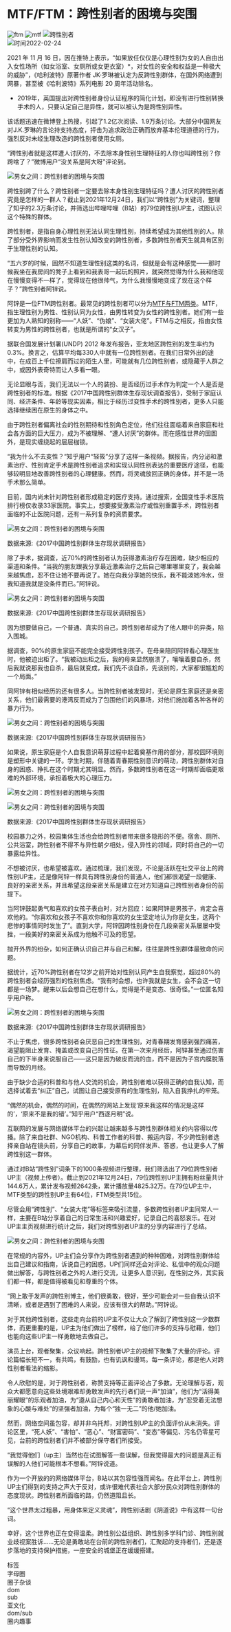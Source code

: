 # MTF/FTM：跨性别者的困境与突围

![ftm](https://www.anshizm.com/tag/ftm) ![mtf](https://www.anshizm.com/tag/mtf) ![跨性别者](https://www.anshizm.com/tag/%e8%b7%a8%e6%80%a7%e5%88%ab%e8%80%85)  
![时间](https://www.anshizm.com/wp-content/themes/zhimu/i/time.png)2022-02-24

2021 年 11 月 16 日，因在推特上表示，“如果放任仅仅是心理性别为女的人自由出入女性场所（如女浴室、女厕所或女更衣室）*，对女性的安全和权益是一种极大的威胁”，《哈利波特》原著作者 JK·罗琳被认定为反跨性别群体，在国外网络遭到网暴，甚至被《哈利波特》系列电影 20 周年活动除名。

- 2019年，英国提出对跨性别者身份认证程序的简化计划，即没有进行性别转换手术的人，只要认定自己是异性，就可以被认为是跨性别异性。

该话题迅速在微博登上热搜，引起了1.2亿次阅读、1.9万条讨论。大部分中国网友对J.K.罗琳的言论持支持态度，抨击为追求政治正确而放弃基本伦理道德的行为，强烈反对未经生理改造的跨性别者使用女厕。

“跨性别者就是这样遭人讨厌的，不去除本身性别生理特征的人你也叫跨性别？你跨啥了？”微博用户“没关系是阿大呀”评论到。

![男女之间：跨性别者的困境与突围](http://www.anshizm.com/wp-content/uploads/2022/02/16452612861.png)

跨性别跨了什么？跨性别者一定要去除本身性别生理特征吗？遭人讨厌的跨性别者究竟是怎样的一群人？截止到2021年12月24日，我们以“跨性别”为关键词，整理了知乎的2.3万条讨论，并筛选出哔哩哔哩（B站）的79位跨性别UP主，试图认识这个特殊的群体。

跨性别者，是指自身心理性别无法认同生理性别，持续希望成为其他性别的人。除了部分受外界影响而发生性别认知改变的跨性别者，多数跨性别者天生就具有区别于生理性别的认知。

“五六岁的时候，固然不知道生理性别这类的名词，但就是会有这种感觉——那时候我坐在我房间的凳子上看到和我表哥一起玩的照片，就突然觉得为什么我和他现在慢慢变得不一样了，觉得现在他很帅气，为什么我慢慢地变成了现在这个样子？”跨性别者阿锌说。

阿锌是一位FTM跨性别者。最常见的跨性别者可以分为[MTF与FTM两类](http://www.anshizm.com/880.html)。MTF，指生理性别为男性、性别认同为女性，由男性转变为女性的跨性别者。她们有一些更加为人熟知的别称——“人妖”、“伪娘”、“女装大佬”。FTM与之相反，指由女性转变为男性的跨性别者，也就是所谓的“女汉子”。

据联合国发展计划署(UNDP) 2012 年发布报告，亚太地区跨性别的发生率约为0.3%。换言之，估算平均每330人中就有一位跨性别者。在我们日常外出的途中，在成百上千位擦肩而过的陌生人里，可能就有几位跨性别者，或隐藏于人群之中，或因外表奇特而让人多看一眼。

无论显眼与否，我们无法以一个人的装扮、是否经历过手术作为判定一个人是否是跨性别者的标准。根据《2017中国跨性别群体生存现状调查报告》，受制于家庭认同、经济条件、年龄等现实因素，相比于经历过变性手术的跨性别者，更多人只能选择继续困在原生的身体之中。

由于跨性别者偏离社会的性别期待和性别角色定位，他们往往面临着来自家庭和社会各方面的巨大压力，成为不被理解、“遭人讨厌”的群体。而在感性世界的囹圄外，是现实缠绕起的层层枷锁。

“我为什么不去变性？”知乎用户“轻筱”分享了这样一条视频。据报告，内分泌和激素治疗、性别肯定手术是跨性别者追求和实现认同性别表达的重要医疗途径，也能够较明显地改善跨性别者的心理健康。然而，将灵魂放回正确的身体，并不是一场手术那么简单。

目前，国内尚未针对跨性别者形成稳定的医疗支持。通过搜索，全国变性手术医院排行榜仅收录33家医院。事实上，想要接受激素治疗或性别重置手术，跨性别者面临的不止医院问题，还有一系列复杂的资质要求。

![男女之间：跨性别者的困境与突围](http://www.anshizm.com/wp-content/uploads/2022/02/1645261335-1024x642.jpg)

数据来源:《2017中国跨性别群体生存现状调研报告》

除了手术，据调查，近70%的跨性别者认为获得激素治疗存在困难，缺少相应的渠道和条件。“当我的朋友跟我分享最近激素治疗之后自己哪里哪里变了，我会越来越焦虑，忍不住让她不要再说了。她在向我分享她的快乐，我不能泼她冷水，但我知道我就是没条件而已。”阿锌说。

![男女之间：跨性别者的困境与突围](http://www.anshizm.com/wp-content/uploads/2022/02/1645261374.jpg)

数据来源:《2017中国跨性别群体生存现状调研报告》

因为想要做自己，一个普通、真实的自己，跨性别者却成为了他人眼中的异类，陷入围城。

据调查，90%的原生家庭不能完全接受跨性别孩子。在母亲陪同阿锌看心理医生时，他被迫出柜了。“我被动出柜之后，我的母亲显然崩溃了，嚷嚷着要自杀，然后我就说那我也自杀，最后就变成，我们先不谈自杀，先谈别的，大家都很尴尬的一个局面。”

同阿锌有相似经历的还有很多人。当跨性别者被发现时，无论是原生家庭还是亲密关系，他们最需要的港湾反而成为了包围他们的风暴场，对他们施加着各种各样的暴力行为。

![男女之间：跨性别者的困境与突围](http://www.anshizm.com/wp-content/uploads/2022/02/1645261411.jpg)

数据来源:《2017中国跨性别群体生存现状调研报告》

如果说，原生家庭是个人自我意识萌芽过程中起着奠基作用的部分，那校园环境则是塑形中关键的一环。学生时期，伴随着青春期性别意识的萌动，跨性别群体对自身的困惑、挣扎在这个时期尤其明显。然而，多数跨性别者在这一时期却面临更艰难的外部环境，承担着极大的心理压力。

![男女之间：跨性别者的困境与突围](http://www.anshizm.com/wp-content/uploads/2022/02/1645261452.jpg)

![男女之间：跨性别者的困境与突围](http://www.anshizm.com/wp-content/uploads/2022/02/1645261496.jpg)

数据来源:《2017中国跨性别群体生存现状调研报告》

校园暴力之外，校园集体生活也会给跨性别者带来很多隐形的不便。宿舍、厕所、公共浴室，跨性别者不得不与异性朝夕相处，侵入异性的领域，同时将自己的一切暴露给异性。

不想被讨厌，也希望被喜欢。通过梳理，我们发现，不论是活跃在社交平台上的跨性别UP主，还是像阿锌一样具有跨性别身份的普通人，他们都很渴望一段健康、良好的亲密关系，并且希望这段亲密关系是建立在对方知道自己跨性别者身份的前提下。

当阿锌鼓起勇气和喜欢的女孩子表白时，对方回应：如果阿锌是男孩子，肯定会喜欢他的。“你喜欢和女孩子不喜欢你和你喜欢的女生坚定地认为你是女生，这两个悲惨的事情同时发生了”。直到大学，阿锌因跨性别身份在几段亲密关系屡屡中受挫，一段美好的亲密关系成为他触不可及的愿望。

抛开外界的纷杂，如何正确认识自己并与自己和解，往往是跨性别群体最致命的问题。

据统计，近70%跨性别者在12岁之前开始对性别认同产生自我察觉，超过80%的跨性别者会经历强烈的性别焦虑。“我有时会想，也许我就是女生，会不会这一切都是一场梦。醒来以后会想自己在想什么，觉得是不是变态、很奇怪。”一位匿名知乎用户称。

![男女之间：跨性别者的困境与突围](http://www.anshizm.com/wp-content/uploads/2022/02/1645261551.jpg)

数据来源:《2017中国跨性别群体生存现状调研报告》

不止于焦虑，很多跨性别者会厌恶自己的生理性别，对青春期发育感到强烈痛苦，渴望能阻止发育、掩盖或改变自己的性征。在第一次来月经后，阿锌甚至通过伤害自己的下半身来说服自己——这只是因为破皮而流的血，而不是因为子宫内膜脱落而导致的月经。

由于缺少合适的科普和与他人交流的机会，跨性别者难以获得正确的自我认知，而选择试着去“纠正”自己，试图让自己接受原有的生理性别，陷入自我挣扎的牢笼。

“偶然的机会，偶然的时间，在偶然的网站上发现‘原来我这样的情况是这样的’，‘原来不是我的错’。”知乎用户“西逐月明”说。

互联网的发展与网络媒体平台的兴起让越来越多与跨性别群体相关的内容得以传播。除了来自社群、NGO机构、科普工作者的科普、搬运内容，不少跨性别者选择亲自站在镜头前，分享自己的故事，为幕后的同伴发声、答惑，也让更多人了解跨性别这一群体。

通过对B站“跨性别”词条下的1000条视频进行整理，我们筛选出了79位跨性别者UP主（视频上传者）。截止到2021年12月24日，79位跨性别UP主拥有粉丝量共计144.6万人，累计发布视频2642条，累计播放量4825.32万。在79位UP主中，MTF类型的跨性别UP主有64位，FTM类型共15位。

尽管会用“跨性别”、“女装大佬”等标签来吸引流量，多数跨性别者UP主同常人一样，主要在B站分享着自己的日常生活和兴趣爱好，记录自己的喜怒哀乐。在对UP主主页视频进行统计之后，我们对跨性别者UP主的分享内容进行了总结。

![男女之间：跨性别者的困境与突围](http://www.anshizm.com/wp-content/uploads/2022/02/1645261601.jpg)

在常规的内容外，UP主们会分享作为跨性别者遇到的种种困难，对跨性别群体给出自己建议和指南，诉说自己的困惑。UP们同样还会对评论、私信中的观众问题做出解答，与跨性别者之外的人进行交流，让更多人意识到，在性别之外，其实我们都一样，都是值得被看见和尊重的个体。

“网上敢于发声的跨性别博主，他们很勇敢，很好，至少可能会对一些自我认识不清晰，或者是遇到了困难的人来说，应该有很大的帮助。”阿锌说。

对于其他跨性别者，这些走向台前的UP主不仅让大众了解到了跨性别这一少数群体，而更重要的是，UP主为他们做出了榜样，给了他们许多的支持与慰藉，他们也能向这些UP主一样勇敢地去做自己。

演员上台，观者聚集，众议响起。跨性别者UP主的视频下聚集了大量的评论。评论篇幅长短不一，有共鸣，有鼓励，也有讥讽和谩骂。每一条评论，都是他人对跨性别者看法的缩影。

令人欣慰的是，对于跨性别者，称赞支持等正面评论占了多数。无论理解与否，观众大都愿意向这些处境艰难却勇敢发声的先行者们说一声“加油”，他们为“活得美丽耀眼”的乐观者加油，为“遵从自己内心和天性”的勇敢者加油，为“忍受着无法想象的心酸与难处”的坚强者加油，为每个“独一无二”的他/她加油。

然而，网络空间虽包容，却并非乌托邦，对跨性别UP主的负面评价从未消失。评论区里，“死人妖”、“害怕”、“恶心”、“财富密码”、“变态”等偏见、污名仍零星可见，台前的跨性别者们并不被部分保守者们所接受。

“我觉得他们（up主）当然也在试图解答一些误解，但我觉得最大的问题是真正有误解的人他们可能根本不想看。”阿锌说道。

作为一个开放的的网络媒体平台，B站以其包容性强而闻名。在此平台上，跨性别UP主们得到的支持之声大于反对，或许很难代表社会大部分民众对跨性别群体的态度现状。跨性别者所面临的路，仍然道阻且长。

“这个世界太过粗暴，用身体来定义灵魂”，跨性别话剧《阴道说》中有这样一句台词。

幸好，这个世界也正在变得温柔。跨性别公益组织、跨性别多学科门诊、跨性别就业歧视案胜诉……无论是勇敢站在台前的跨性别者们，汇聚起的支持者们，还是逐步落地的支持保护措施，一座安全的城堡正在缓缓搭建。

标签  
字母圈  
圈子杂谈  
dom  
sub  
亚文化  
dom/sub  
圈内趣事